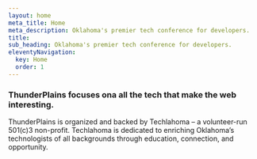 ```yaml
---
layout: home
meta_title: Home
meta_description: Oklahoma's premier tech conference for developers.
title:
sub_heading: Oklahoma's premier tech conference for developers.
eleventyNavigation:
  key: Home
  order: 1
---
```


### ThunderPlains focuses ona all the tech that make the web interesting.

ThunderPlains is organized and backed by Techlahoma – a volunteer-run 501(c)3 non-profit. Techlahoma is dedicated to enriching Oklahoma’s technologists of all backgrounds through education, connection, and opportunity.
